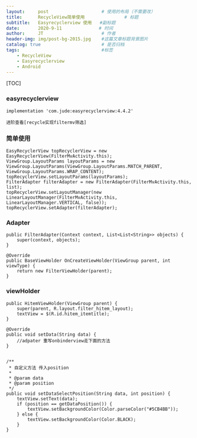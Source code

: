 ```yaml
---
layout:     post                    # 使用的布局（不需要改）
title:      RecycleView简单使用               # 标题 
subtitle:   Easyrecyclerview 使用   #副标题
date:       2020-9-11              # 时间
author:     JT                      # 作者
header-img: img/post-bg-2015.jpg    #这篇文章标题背景图片
catalog: true                       # 是否归档
tags:                               #标签
    - RecycleView
    - Easyrecyclerview
    - Android
---
```


[TOC]

###  easyrecyclerview

    implementation 'com.jude:easyrecyclerview:4.4.2'
    
    进阶查看[recycle实现filtermv筛选]

### 简单使用

    EasyRecyclerView topRecyclerView = new EasyRecyclerView(FilterMvActivity.this);
    ViewGroup.LayoutParams layoutParams = new ViewGroup.LayoutParams(ViewGroup.LayoutParams.MATCH_PARENT, ViewGroup.LayoutParams.WRAP_CONTENT);
    topRecyclerView.setLayoutParams(layoutParams);
    FilterAdapter filterAdapter = new FilterAdapter(FilterMvActivity.this, list);
    topRecyclerView.setLayoutManager(new LinearLayoutManager(FilterMvActivity.this, LinearLayoutManager.VERTICAL, false));
    topRecyclerView.setAdapter(filterAdapter);


### Adapter 

    public FilterAdapter(Context context, List<List<String>> objects) {
        super(context, objects);
    }
    
    @Override
    public BaseViewHolder OnCreateViewHolder(ViewGroup parent, int viewType) {
        return new FilterViewHolder(parent);
    }


### viewHolder

    public HitemViewHolder(ViewGroup parent) {
        super(parent, R.layout.filter_hitem_layout);
        textView = $(R.id.hitem_itemtitle);
    }
    
    @Override
    public void setData(String data) {
        //adpater 重写onbinderview走下面的方法
    }


    /**
     * 自定义方法 传入position
     *
     * @param data
     * @param position
     */
    public void setDataSelectPosition(String data, int position) {
        textView.setText(data);
        if (position == getDataPosition()) {
            textView.setBackgroundColor(Color.parseColor("#5CB4BB"));
        } else {
            textView.setBackgroundColor(Color.BLACK);
        }
    }